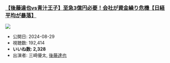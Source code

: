 ### [【後藤達也vs青汁王子】至急3億円必要！会社が資金繰り危機【日経平均が暴落】](https://www.youtube.com/watch?v=X-4WxPi5Dq8)
[![](https://img.youtube.com/vi/X-4WxPi5Dq8/sddefault.jpg)](https://www.youtube.com/watch?v=X-4WxPi5Dq8)
-   公開日: 2024-08-29
-   視聴数: 192,414
-   **いいね数: 2,328**
-   出演者: 三崎優太, [後藤達也](/rehacq_fan/people/後藤達也 "wikilink")

